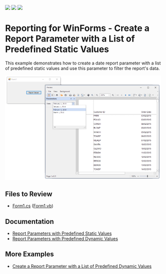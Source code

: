 <!-- default badges list -->
![](https://img.shields.io/endpoint?url=https://codecentral.devexpress.com/api/v1/VersionRange/128598485/23.1.2%2B)
[![](https://img.shields.io/badge/Open_in_DevExpress_Support_Center-FF7200?style=flat-square&logo=DevExpress&logoColor=white)](https://supportcenter.devexpress.com/ticket/details/T355030)
[![](https://img.shields.io/badge/📖_How_to_use_DevExpress_Examples-e9f6fc?style=flat-square)](https://docs.devexpress.com/GeneralInformation/403183)
<!-- default badges end -->
# Reporting for WinForms - Create a Report Parameter with a List of Predefined Static Values

This example demonstrates how to create a date report parameter with a list of predefined static values and use this parameter to filter the report's data.

![Report Parameter with a List of Predefined Static Values](images/screenshot.png) 

## Files to Review

- [Form1.cs](CS/Form1.cs) ([Form1.vb](VB/Form1.vb))

## Documentation

- [Report Parameters with Predefined Static Values](https://docs.devexpress.com/XtraReports/401661/detailed-guide-to-devexpress-reporting/use-report-parameters/report-parameters-with-predefined-static-values?v=22.1)
- [Report Parameters with Predefined Dynamic Values](https://docs.devexpress.com/XtraReports/401662/detailed-guide-to-devexpress-reporting/use-report-parameters/report-parameters-with-predefined-dynamic-values?v=22.1)

## More Examples

- [Create a Report Parameter with a List of Predefined Dynamic Values](https://github.com/DevExpress-Examples/Reporting_how-to-assign-multiple-values-to-a-report-parameter-from-a-connected-data-source-t236094)

